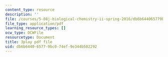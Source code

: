 ```yaml
---
content_type: resource
description: ''
file: /courses/5-08j-biological-chemistry-ii-spring-2016/db6b644065779bc074ef9e344b502292_j8ygU5VT8BQ.pdf
file_type: application/pdf
learning_resource_types: []
ocw_type: OCWFile
resourcetype: Document
title: 3play pdf file
uid: db6b6440-6577-9bc0-74ef-9e344b502292
---
```

